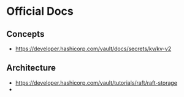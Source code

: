 
# Official Docs

## Concepts
- https://developer.hashicorp.com/vault/docs/secrets/kv/kv-v2

## Architecture
- https://developer.hashicorp.com/vault/tutorials/raft/raft-storage
- 
